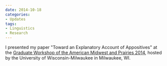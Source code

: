 ```yaml
---
date: 2014-10-18
categories:
- Updates
tags:
- Linguistics
- Research
---
```


<p>
I presented my paper "Toward an Explanatory Account of Appositives" at the <a href="https://gwamp2014.wordpress.com/">Graduate Workshop of the American Midwest and Prairies 2014</a>, hosted by the University of Wisconsin-Milwaukee in Milwaukee, WI.
</p>
